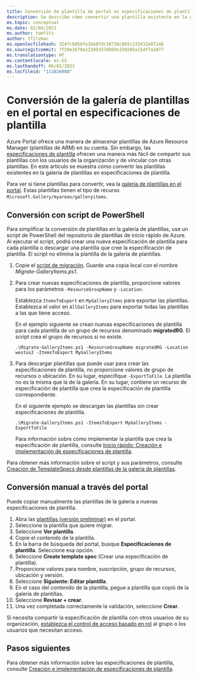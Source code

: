 ```yaml
---
title: Conversión de plantilla de portal en especificaciones de plantilla
description: Se describe cómo convertir una plantilla existente en la galería de Azure Portal en especificaciones de plantilla.
ms.topic: conceptual
ms.date: 02/04/2021
ms.author: tomfitz
author: tfitzmac
ms.openlocfilehash: 324fcb85bfe1be87dc10736c8b5c233432e07146
ms.sourcegitcommit: 7f59e3b79a12395d37d569c250285a15df7a1077
ms.translationtype: HT
ms.contentlocale: es-ES
ms.lasthandoff: 06/02/2021
ms.locfileid: "111026988"
---
```

# <a name="convert-template-gallery-in-portal-to-template-specs"></a>Conversión de la galería de plantillas en el portal en especificaciones de plantilla

Azure Portal ofrece una manera de almacenar plantillas de Azure Resource Manager (plantillas de ARM) en su cuenta. Sin embargo, las [especificaciones de plantilla](template-specs.md) ofrecen una manera más fácil de compartir sus plantillas con los usuarios de la organización y de vincular con otras plantillas. En este artículo se muestra cómo convertir las plantillas existentes en la galería de plantillas en especificaciones de plantilla.

Para ver si tiene plantillas para convertir, vea la [galería de plantillas en el portal](https://portal.azure.com/#blade/HubsExtension/BrowseResourceBlade/resourceType/Microsoft.Gallery%2Fmyareas%2Fgalleryitems). Estas plantillas tienen el tipo de recurso `Microsoft.Gallery/myareas/galleryitems`.

## <a name="convert-with-powershell-script"></a>Conversión con script de PowerShell

Para simplificar la conversión de plantillas en la galería de plantillas, use un script de PowerShell del repositorio de plantillas de inicio rápido de Azure. Al ejecutar el script, podrá crear una nueva especificación de plantilla para cada plantilla o descargar una plantilla que cree la especificación de plantilla. El script no elimina la plantilla de la galería de plantillas.

1. Copie el [script de migración](https://github.com/Azure/azure-quickstart-templates/blob/master/201-templatespec-migrate-create/Migrate-GalleryItems.ps1). Guarde una copia local con el nombre *Migrate-GalleryItems.ps1*.
1. Para crear nuevas especificaciones de plantilla, proporcione valores para los parámetros `-ResourceGroupName` y `-Location`.

   Establezca `ItemsToExport` en `MyGalleryItems` para exportar las plantillas. Establezca el valor en `AllGalleryItems` para exportar todas las plantillas a las que tiene acceso.

   En el ejemplo siguiente se crean nuevas especificaciones de plantilla para cada plantilla de un grupo de recursos denominado **migratedRG**. El script crea el grupo de recursos si no existe.

   ```azurepowershell
   .\Migrate-GalleryItems.ps1 -ResourceGroupName migratedRG -Location westus2 -ItemsToExport MyGalleryItems
   ```

1. Para descargar plantillas que puede usar para crear las especificaciones de plantilla, no proporcione valores de grupo de recursos o ubicación. En su lugar, especifique `-ExportToFile`. La plantilla no es la misma que la de la galería. En su lugar, contiene un recurso de especificación de plantilla que crea la especificación de plantilla correspondiente.

   En el siguiente ejemplo se descargan las plantillas sin crear especificaciones de plantilla.

   ```azurepowershell
   .\Migrate-GalleryItems.ps1 -ItemsToExport MyGalleryItems -ExportToFile
   ```

   Para información sobre cómo implementar la plantilla que crea la especificación de plantilla, consulte [Inicio rápido: Creación e implementación de especificaciones de plantilla](quickstart-create-template-specs.md).

Para obtener más información sobre el script y sus parámetros, consulte [Creación de TemplateSpecs desde plantillas de la galería de plantillas](https://github.com/Azure/azure-quickstart-templates/tree/master/201-templatespec-migrate-create).

## <a name="manually-convert-through-portal"></a>Conversión manual a través del portal

Puede copiar manualmente las plantillas de la galería a nuevas especificaciones de plantilla.

1. Abra las [plantillas (versión preliminar)](https://portal.azure.com/#blade/HubsExtension/BrowseResourceBlade/resourceType/Microsoft.Gallery%2Fmyareas%2Fgalleryitems) en el portal.
1. Seleccione la plantilla que quiere migrar.
1. Seleccione **Ver plantilla**.
1. Copie el contenido de la plantilla.
1. En la barra de búsqueda del portal, busque **Especificaciones de plantilla**. Seleccione esa opción.
1. Seleccione **Create template spec** (Crear una especificación de plantilla).
1. Proporcione valores para nombre, suscripción, grupo de recursos, ubicación y versión.
1. Seleccione **Siguiente: Editar plantilla**.
1. En el caso del contenido de la plantilla, pegue a plantilla que copió de la galería de plantillas.
1. Seleccione **Revisar + crear**.
1. Una vez completada correctamente la validación, seleccione **Crear**.

Si necesita compartir la especificación de plantilla con otros usuarios de su organización, [establezca el control de acceso basado en rol](../../role-based-access-control/tutorial-role-assignments-group-powershell.md) al grupo o los usuarios que necesitan acceso.

## <a name="next-steps"></a>Pasos siguientes

Para obtener más información sobre las especificaciones de plantilla, consulte [Creación e implementación de especificaciones de plantilla](template-specs.md).
